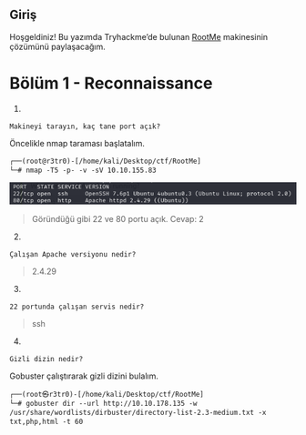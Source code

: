 ## Giriş

Hoşgeldiniz! Bu yazımda Tryhackme’de bulunan <a href="https://tryhackme.com/room/breakit">RootMe</a> makinesinin çözümünü paylaşacağım.

# Bölüm 1 - Reconnaissance

1.
```
Makineyi tarayın, kaç tane port açık?
```
Öncelikle nmap taraması başlatalım.
```
┌──(root@r3tr0)-[/home/kali/Desktop/ctf/RootMe]
└─# nmap -T5 -p- -v -sV 10.10.155.83     
```

![](https://github.com/umutsaglam/CTF-Writeups/blob/main/TryHackMe/RootMe/images/a1.png?raw=true)

>Göründüğü gibi 22 ve 80 portu açık. Cevap: 2

2.
```
Çalışan Apache versiyonu nedir?
```
>2.4.29

3.
```
22 portunda çalışan servis nedir?
```
> ssh

4.
```
Gizli dizin nedir?
```
Gobuster çalıştırarak gizli dizini bulalım.

```
┌──(root㉿r3tr0)-[/home/kali/Desktop/ctf/RootMe]
└─# gobuster dir --url http://10.10.178.135 -w /usr/share/wordlists/dirbuster/directory-list-2.3-medium.txt -x txt,php,html -t 60
```

